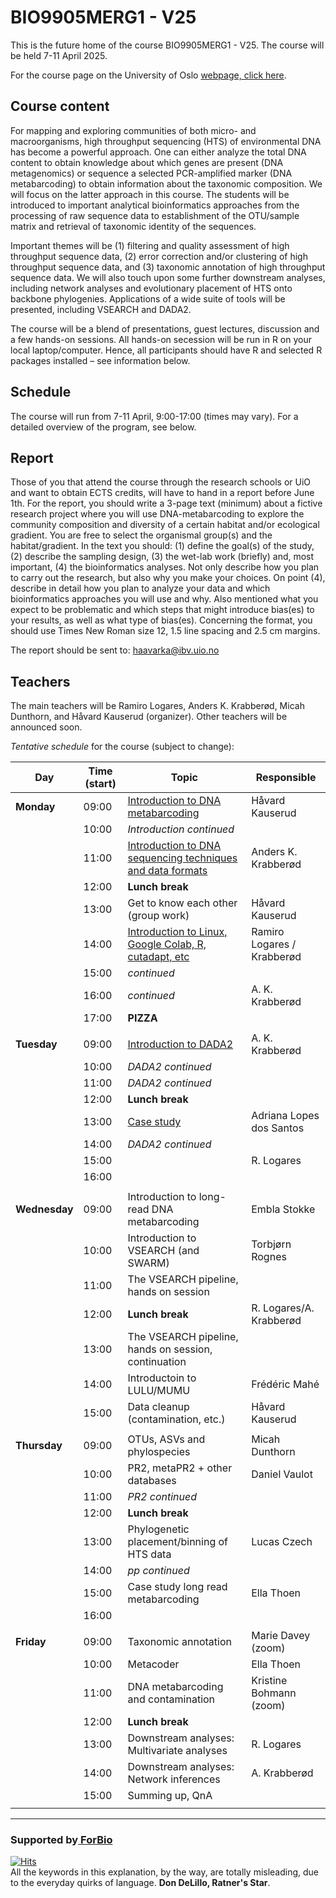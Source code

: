 # BIO9905MERG1 - V25
This is the future home of the course BIO9905MERG1 - V25. The course will be held 7-11 April 2025. 

For the course page on the University of Oslo [webpage, click here](https://www.uio.no/studier/emner/matnat/ibv/BIO9905MERG1/).

## Course content
For mapping and exploring communities of both micro- and macroorganisms, high throughput sequencing (HTS) of environmental DNA has become a powerful approach. One can either analyze the total DNA content to obtain knowledge about which genes are present (DNA metagenomics) or sequence a selected PCR-amplified marker (DNA metabarcoding) to obtain information about the taxonomic composition. We will focus on the latter approach in this course. The students will be introduced to important analytical bioinformatics approaches from the processing of raw sequence data to establishment of the OTU/sample matrix and retrieval of taxonomic identity of the sequences.

Important themes will be (1) filtering and quality assessment of high throughput sequence data, (2) error correction and/or clustering of high throughput sequence data, and (3) taxonomic annotation of high throughput sequence data. We will also touch upon some further downstream analyses, including network analyses and evolutionary placement of HTS onto backbone phylogenies. Applications of a wide suite of tools will be presented, including VSEARCH and DADA2.

The course will be a blend of presentations, guest lectures, discussion and a few hands-on sessions. All hands-on secession will be run in R on your local laptop/computer. Hence, all participants should have R and selected R packages installed – see information below.

## Schedule

The course will run from 7-11 April, 9:00-17:00 (times may vary). For a detailed overview of the program, see below.

## Report
Those of you that attend the course through the research schools or UiO and want to obtain ECTS credits, will have to hand in a report before June 1th.
For the report, you should write a 3-page text (minimum) about a fictive research project where you will use DNA-metabarcoding to explore the community composition and diversity of a certain habitat and/or ecological gradient. You are free to select the organismal group(s) and the habitat/gradient. In the text you should: (1) define the goal(s) of the study, (2) describe the sampling design, (3) the wet-lab work (briefly) and, most important, (4) the bioinformatics analyses. Not only describe how you plan to carry out the research, but also why you make your choices. On point (4), describe in detail how you plan to analyze your data and which bioinformatics approaches you will use and why. Also mentioned what you expect to be problematic and which steps that might introduce bias(es) to your results, as well as what type of bias(es). Concerning the format, you should use Times New Roman size 12, 1.5 line spacing and 2.5 cm margins.

The report should be sent to: haavarka@ibv.uio.no

## Teachers
The main teachers will be Ramiro Logares, Anders K. Krabberød, Micah Dunthorn, and Håvard Kauserud (organizer). Other teachers will be announced soon.

*Tentative schedule* for the course (subject to change):

| Day           | Time (start) | Topic                                                                          | Responsible                |
| ------------- | ------------ | ------------------------------------------------------------------------------ | -------------------------- |
| **Monday**    | 09:00        | [Introduction to DNA metabarcoding](./Lectures/Lecture_pdfs/Intro_lecture.pdf) | Håvard Kauserud            |
|               | 10:00        | *Introduction continued*                                                       |                            |
|               | 11:00        | [Introduction to DNA sequencing techniques and data formats ]()                | Anders K. Krabberød        |
|               | 12:00        | **Lunch break**                                                                |                            |
|               | 13:00        | Get to know each other (group work)                                            | Håvard Kauserud            |
|               | 14:00        | [Introduction to Linux, Google Colab, R, cutadapt, etc ](./Lectures)           | Ramiro Logares / Krabberød |
|               | 15:00        | *continued*                                                                    |                            |
|               | 16:00        | *continued*                                                                    | A. K. Krabberød            |
|               | 17:00        | **PIZZA**                                                                      |                            |
|               |              |                                                                                |                            |
| **Tuesday**   | 09:00        | [Introduction to DADA2](Dada2_Pipeline)                                        | A. K. Krabberød            |
|               | 10:00        | *DADA2 continued*                                                              |                            |
|               | 11:00        | *DADA2 continued*                                                              |                            |
|               | 12:00        | **Lunch break**                                                                |                            |
|               | 13:00        | [Case study]()                                                                 | Adriana Lopes dos Santos   |
|               | 14:00        | *DADA2 continued*                                                              |                            |
|               | 15:00        |                                                                                | R. Logares                 |
|               | 16:00        |                                                                                |                            |
|               |              |                                                                                |                            |
| **Wednesday** | 09:00        | Introduction to long-read DNA metabarcoding                                    | Embla Stokke               |
|               | 10:00        | Introduction to VSEARCH (and SWARM)                                            | Torbjørn Rognes            |
|               | 11:00        | The VSEARCH pipeline, hands on session                                         |                            |
|               | 12:00        | **Lunch break**                                                                | R. Logares/A. Krabberød    |
|               | 13:00        | The VSEARCH pipeline, hands on session, continuation                           |                            |
|               | 14:00        | Introductoin to LULU/MUMU                                                      | Frédéric Mahé              |
|               | 15:00        | Data cleanup (contamination, etc.)                                             | Håvard Kauserud            |
|               |              |                                                                                |                            |
| **Thursday**  | 09:00        | OTUs, ASVs and phylospecies                                                    | Micah Dunthorn             |
|               | 10:00        | PR2, metaPR2 + other databases                                                 | Daniel Vaulot              |
|               | 11:00        | *PR2 continued*                                                                |                            |
|               | 12:00        | **Lunch break**                                                                |                            |
|               | 13:00        | Phylogenetic placement/binning of HTS data                                     | Lucas Czech                |
|               | 14:00        | *pp continued*                                                                 |                            |
|               | 15:00        | Case study long read metabarcoding                                             | Ella Thoen                 |
|               | 16:00        |                                                                                |                            |
|               |              |                                                                                |                            |
| **Friday**    | 09:00        | Taxonomic annotation                                                           | Marie Davey (zoom)         |
|               | 10:00        | Metacoder                                                                      | Ella Thoen                 |
|               | 11:00        | DNA metabarcoding and contamination                                            | Kristine Bohmann (zoom)    |
|               | 12:00        | **Lunch break**                                                                |                            |
|               | 13:00        | Downstream analyses: Multivariate analyses                                     | R. Logares                 |
|               | 14:00        | Downstream analyses: Network inferences                                        | A. Krabberød               |
|               | 15:00        | Summing up, QnA                                                                |                            |
|               |              |                                                                                |                            |


 ----
### Supported by[ ForBio](https://www.forbio.uio.no/)
[![Hits](https://hits.seeyoufarm.com/api/count/incr/badge.svg?url=https%3A%2F%2Fgithub.com%2Fkrabberod%2FBIO9905MERG1_V25&count_bg=%23C83DB3&title_bg=%23555555&icon=&icon_color=%23E7E7E7&title=hits&edge_flat=false)](https://hits.seeyoufarm.com)  
All the keywords in this explanation, by the way, are totally misleading, due to the everyday quirks of language. **Don DeLillo, Ratner's Star**.
